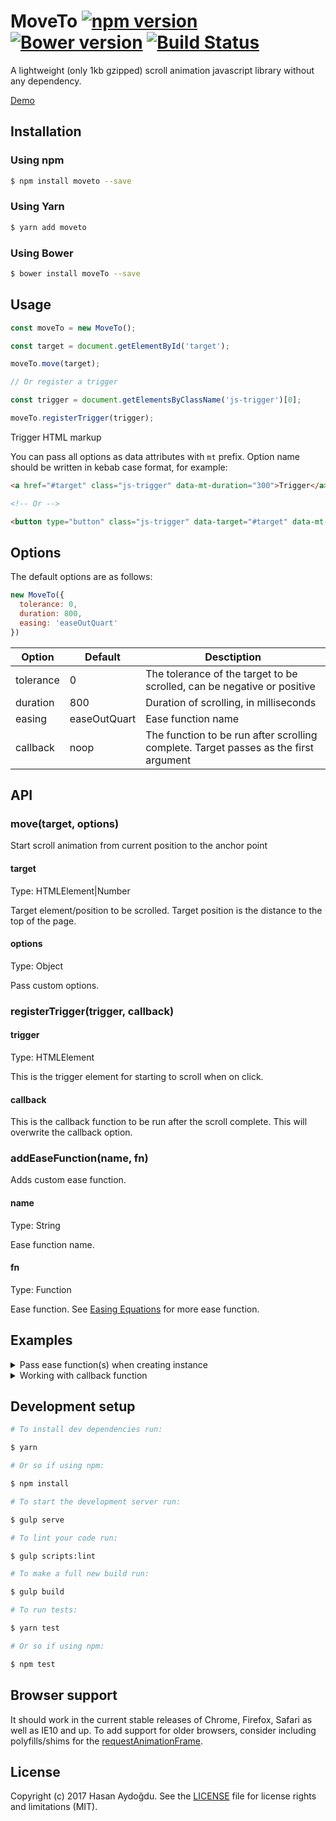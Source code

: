 # MoveTo [![npm version](https://badge.fury.io/js/moveto.svg)](https://badge.fury.io/js/moveto) [![Bower version](https://badge.fury.io/bo/moveTo.svg)](https://badge.fury.io/bo/moveTo) [![Build Status](https://travis-ci.org/hsnaydd/moveTo.svg?branch=master)](https://travis-ci.org/hsnaydd/moveTo.js)

A lightweight (only 1kb gzipped) scroll animation javascript library without any dependency.

[Demo](https://hsnaydd.github.io/moveTo/demo/)

## Installation

### Using npm

```sh
$ npm install moveto --save
```

### Using Yarn

```sh
$ yarn add moveto
```

### Using Bower

```sh
$ bower install moveTo --save
```

## Usage

```js
const moveTo = new MoveTo();

const target = document.getElementById('target');

moveTo.move(target);

// Or register a trigger

const trigger = document.getElementsByClassName('js-trigger')[0];

moveTo.registerTrigger(trigger);

```

Trigger HTML markup

You can pass all options as data attributes with `mt` prefix. Option name should be written in kebab case format, for example:

```html
<a href="#target" class="js-trigger" data-mt-duration="300">Trigger</a>

<!-- Or -->

<button type="button" class="js-trigger" data-target="#target" data-mt-duration="300">Trigger</button>
```

## Options

The default options are as follows:

```js
new MoveTo({
  tolerance: 0,
  duration: 800,
  easing: 'easeOutQuart'
})
```

| Option    | Default      | Desctiption                                                                          |
|-----------|--------------|--------------------------------------------------------------------------------------|
| tolerance | 0            | The tolerance of the target to be scrolled, can be negative or positive              |
| duration  | 800          | Duration of scrolling, in milliseconds                                               |
| easing    | easeOutQuart | Ease function name                                                                   |
| callback  | noop         | The function to be run after scrolling complete. Target passes as the first argument |

## API

### move(target, options)

Start scroll animation from current position to the anchor point

#### target
Type: HTMLElement|Number

Target element/position to be scrolled. Target position is the distance to the top of the page.

#### options
Type: Object

Pass custom options.

### registerTrigger(trigger, callback)

#### trigger
Type: HTMLElement

This is the trigger element for starting to scroll when on click.

#### callback

This is the callback function to be run after the scroll complete. This will overwrite the callback option.

### addEaseFunction(name, fn)

Adds custom ease function.

#### name
Type: String

Ease function name.

#### fn
Type: Function

Ease function. See [Easing Equations](http://gizma.com/easing/) for more ease function.

## Examples

<details>
  <summary>Pass ease function(s) when creating instance</summary>

  ```js
  document.addEventListener('DOMContentLoaded', function () {
    const easeFunctions = {
      easeInQuad: function (t, b, c, d) {
        t /= d;
        return c * t * t + b;
      },
      easeOutQuad: function (t, b, c, d) {
        t /= d;
        return -c * t* (t - 2) + b;
      }
    }

    const moveTo = new MoveTo({
      duration: 1000,
      easing: 'easeInQuad'
    }, easeFunctions);

    const trigger = document.getElementsByClassName('js-trigger')[0];

    moveTo.registerTrigger(trigger);
  });
  ```
</details>

<details>
  <summary>Working with callback function</summary>

  ```js
  document.addEventListener('DOMContentLoaded', function () {
    const moveTo = new MoveTo({
      duration: 1000,
      callback: function (target) {
        // This will run if there is no overwrite
      }
    });

    const trigger = document.getElementsByClassName('js-trigger')[0];

    moveTo.registerTrigger(trigger, function (target) {
      // Overwrites global callback
    });

    // Or

    moveTo.move(1200, {
      duration: 500,
      callback: function () {
        // Overwrites global callback
      }
    });
  });
```
</details>

## Development setup

```sh
# To install dev dependencies run:

$ yarn

# Or so if using npm:

$ npm install

# To start the development server run:

$ gulp serve

# To lint your code run:

$ gulp scripts:lint

# To make a full new build run:

$ gulp build

# To run tests:

$ yarn test

# Or so if using npm:

$ npm test
```

## Browser support

It should work in the current stable releases of Chrome, Firefox, Safari as well as IE10 and up. To add support for older browsers, consider including polyfills/shims for the [requestAnimationFrame](https://developer.mozilla.org/en-US/docs/Web/API/window/requestAnimationFrame).

## License

Copyright (c) 2017 Hasan Aydoğdu. See the [LICENSE](/LICENSE) file for license rights and limitations (MIT).
